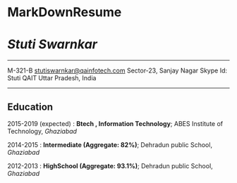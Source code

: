 # MarkDownResume


_Stuti Swarnkar_
============

***********************              *****************************
 M-321-B                              stutiswarnkar@qainfotech.com
Sector-23, Sanjay Nagar               Skype Id: Stuti QAIT
Uttar Pradesh, India                           
***********************              ***************************** 

Education
---------

2015-2019 (expected)
:   **Btech , Information Technology**; ABES Institute of Technology, _Ghaziabad_

   
2014-2015
:   **Intermediate (Aggregate: 82%)**; Dehradun public School, _Ghaziabad_
   

2012-2013
:    **HighSchool (Aggregate: 93.1%)**; Dehradun public School,  _Ghaziabad_

   


